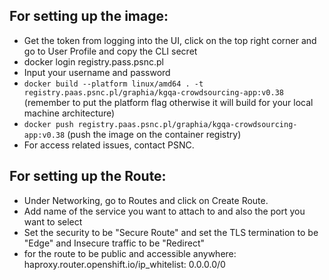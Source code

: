 ## For setting up the image:
- Get the token from logging into the UI, click on the top right corner and go to User Profile and copy the CLI secret
- docker login registry.pass.psnc.pl
- Input your username and password
- `docker build --platform linux/amd64 . -t registry.paas.psnc.pl/graphia/kgqa-crowdsourcing-app:v0.38` (remember to put the platform flag otherwise it will build for your local machine architecture)
- `docker push registry.paas.psnc.pl/graphia/kgqa-crowdsourcing-app:v0.38` (push the image on the container registry)
- For access related issues, contact PSNC.


## For setting up the Route:
- Under Networking, go to Routes and click on Create Route.
- Add name of the service you want to attach to and also the port you want to select
- Set the security to be "Secure Route" and set the TLS termination to be "Edge" and Insecure traffic to be "Redirect"
- for the route to be public and accessible anywhere: haproxy.router.openshift.io/ip_whitelist: 0.0.0.0/0

